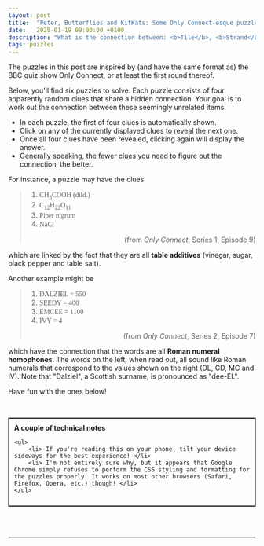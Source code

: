 ```yaml
---
layout: post
title:  "Peter, Butterflies and KitKats: Some Only Connect-esque puzzles"
date:   2025-01-19 09:00:00 +0100
description: "What is the connection between: <b>Tile</b>, <b>Strand</b> and <b>Connection</b>?"
tags: puzzles
---
```


<style>
@font-face {
	font-family: "FF Din";
	src: url("{{ site.baseurl }}/assets/2025-01-19/din-medium-regular.ttf");
}

.ff-din {
	font-family: "FF Din";
}
</style>

The puzzles in this post are inspired by (and have the same format as) the BBC quiz show Only Connect, or at least the first round thereof.

Below, you'll find six puzzles to solve. Each puzzle consists of four apparently random clues that share a hidden connection. Your goal is to work out the connection between these seemingly unrelated items. 

- In each puzzle, the first of four clues is automatically shown.
- Click on any of the currently displayed clues to reveal the next one.
- Once all four clues have been revealed, clicking again will display the answer.
- Generally speaking, the fewer clues you need to figure out the connection, the better.

For instance, a puzzle may have the clues

> 1. <span class="ff-din"> CH<sub>3</sub>COOH (dild.)</span>
> 1. <span class="ff-din"> C<sub>12</sub>H<sub>22</sub>O<sub>11</sub></span>
> 1. <span class="ff-din"> Piper nigrum </span>
> 1. <span class="ff-din"> NaCl </span>
> <div style="text-align: right">(from <i>Only Connect</i>, Series 1, Episode 9)</div>

which are linked by the fact that they are all **table additives** (vinegar, sugar, black pepper and table salt).

Another example might be

> 1. <span class="ff-din"> DALZIEL = 550 </span>
> 1. <span class="ff-din"> SEEDY = 400 </span>
> 1. <span class="ff-din"> EMCEE = 1100 </span>
> 1. <span class="ff-din"> IVY = 4 </span>
> <div style="text-align: right">(from <i>Only Connect</i>, Series 2, Episode 7)</div>

which have the connection that the words are all **Roman numeral homophones**. The words on the left, when read out, all sound like Roman numerals that correspond to the values shown on the right (DL, CD, MC and IV). Note that "Dalziel", a Scottish surname, is pronounced as "dee-EL".

Have fun with the ones below!

&nbsp;
<div style="border: 2.5px solid; padding: 10px;">
	<b>A couple of technical notes</b>

	<ul>
		<li> If you're reading this on your phone, tilt your device sideways for the best experience! </li>
		<li> I'm not entirely sure why, but it appears that Google Chrome simply refuses to perform the CSS styling and formatting for the puzzles properly. It works on most other browsers (Safari, Firefox, Opera, etc.) though! </li>
	</ul>
</div>
&nbsp;

&nbsp;
<hr>

<div id="connectionPuzzles">
</div>

<script src="{{ site.baseurl }}/assets/2025-01-19/index.js"></script>

